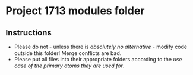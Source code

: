 # Project 1713 modules folder

## Instructions
- Please do not - unless there is *absolutely no alternative* - modify code outside this folder! Merge conflicts are bad.
- Please put all files into their appropriate folders according to the *use case of the primary atoms they are used for*.
